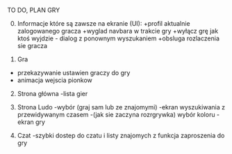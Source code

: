 TO DO, PLAN GRY

0) Informacje które są zawsze na ekranie (UI):
+profil aktualnie zalogowanego gracza
+wyglad navbara w trakcie gry
+wyłącz grę jak ktoś wyjdzie - dialog z ponownym wyszukaniem
+obsluga rozlaczenia sie gracza

1) Gra
- przekazywanie ustawien graczy do gry
- animacja wejscia pionkow

2) Strona główna
-lista gier
3) Strona Ludo
-wybór (graj sam lub ze znajomymi)
-ekran wyszukiwania z przewidywanym czasem
-(jak sie zaczyna rozrgrywka) wybór koloru
-ekran gry

3) Czat
-szybki dostep do czatu i listy znajomych z funkcja zaproszenia do gry
